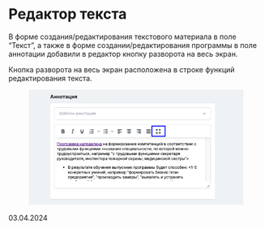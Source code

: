 # Редактор текста

В форме создания/редактирования текстового материала в поле “Текст”, а также в форме создании/редактирования программы в поле аннотации добавили в редактор кнопку разворота на весь экран.

Кнопка разворота на весь экран расположена в строке функций редактирования текста.

<figure><img src="../../.gitbook/assets/image (75).png" alt=""><figcaption></figcaption></figure>

03.04.2024
